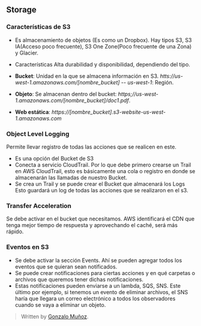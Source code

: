 ## Storage

### Características de S3

- Es almacenamiento de objetos (Es como un Dropbox). Hay tipos S3, S3 IA(Acceso poco frecuente), S3 One Zone(Poco frecuente de una Zona) y Glacier.
- Características Alta durabilidad y disponibilidad, dependiendo del tipo.
- **Bucket**: Unidad en la que se almacena información en S3. *htts://us-west-1.amazonaws.com/[nombre_bucket]*
-- *us-west-1*: Región.

- **Objeto**: Se almacenan dentro del bucket: *https;//us-west-1.amazonaws.com/[nombre_bucket]/doc1.pdf*.
- **Web estática**: *https://[nombre_bucket].s3-website-us-west-1.amazonaws.com*

### Object Level Logging 

Permite llevar registro de todas las acciones que se realicen en este. 

- Es una opción del Bucket de S3
- Conecta a servicio CloudTrail. Por lo que debe primero crearse un Trail en AWS CloudTrail, esto es básicamente una cola o registro en donde se almacenarán las llamadas de nuestro Bucket.
- Se crea un Trail y se puede crear el Bucket que almacenará los Logs
Esto guardará un log de todas las acciones que se realizaron en el s3.

### Transfer Acceleration

Se debe activar en el bucket que necesitamos. AWS identificará el CDN que tenga mejor tiempo de respuesta y aprovechando el caché, será más rápido. 

### Eventos en S3

- Se debe activar la sección Events. Ahí se pueden agregar todos los eventos que se quieran sean notificados. 
- Se puede crear notificaciones para ciertas acciones y en qué carpetas o archivos que queremos tener dichas notificaciones.
- Estas notificaciones pueden enviarse a un lambda, SQS, SNS. Este último por ejemplo, si tenemos un evento de eliminar archivos, el SNS haría que llegara un correo electrónico a todos los observadores cuando se vaya a eliminar un objeto. 

> Written by [Gonzalo Muñoz]().
<!--stackedit_data:
eyJoaXN0b3J5IjpbLTkyODQ2OTY4NSwxODQ4NDU5MTEzLC0zOT
I3MjIzNzcsMTAyODQ4NjEyXX0=
-->